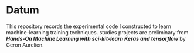 
# Datum

This repository records the experimental code I constructed to learn machine-learning training techniques. 
studies projects are preliminary from **_Hands-On Machine  Learning with sci-kit-learn Keras and tensorflow_** by Geron Aurelien.




